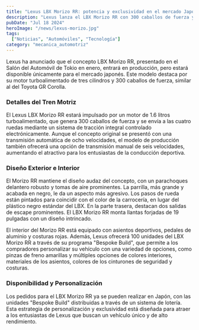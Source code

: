 ```yaml
---
title: "Lexus LBX Morizo RR: potencia y exclusividad en el mercado Japonés"
description: "Lexus lanza el LBX Morizo RR con 300 caballos de fuerza y una transmisión manual de seis velocidades, disponible exclusivamente en Japón."
pubDate: "Jul 18 2024"
heroImage: "/news/lexus-morizo.jpg"
tags:
  ["Noticias", "Automóviles", "Tecnología"]
category: "mecanica_automotriz"
---
```

Lexus ha anunciado que el concepto LBX Morizo RR, presentado en el Salón del Automóvil de Tokio en enero, entrará en producción, pero estará disponible únicamente para el mercado japonés. Este modelo destaca por su motor turboalimentado de tres cilindros y 300 caballos de fuerza, similar al del Toyota GR Corolla.

### Detalles del Tren Motriz

El Lexus LBX Morizo RR estará impulsado por un motor de 1.6 litros turboalimentado, que genera 300 caballos de fuerza y se envía a las cuatro ruedas mediante un sistema de tracción integral controlado electrónicamente. Aunque el concepto original se presentó con una transmisión automática de ocho velocidades, el modelo de producción también ofrecerá una opción de transmisión manual de seis velocidades, aumentando el atractivo para los entusiastas de la conducción deportiva.

### Diseño Exterior e Interior

El Morizo RR mantiene el diseño audaz del concepto, con un parachoques delantero robusto y tomas de aire prominentes. La parrilla, más grande y acabada en negro, le da un aspecto más agresivo. Los pasos de rueda están pintados para coincidir con el color de la carrocería, en lugar del plástico negro estándar del LBX. En la parte trasera, destacan dos salidas de escape prominentes. El LBX Morizo RR monta llantas forjadas de 19 pulgadas con un diseño intrincado.

El interior del Morizo RR está equipado con asientos deportivos, pedales de aluminio y costuras rojas. Además, Lexus ofrecerá 100 unidades del LBX Morizo RR a través de su programa "Bespoke Build", que permite a los compradores personalizar su vehículo con una variedad de opciones, como pinzas de freno amarillas y múltiples opciones de colores interiores, materiales de los asientos, colores de los cinturones de seguridad y costuras.

### Disponibilidad y Personalización

Los pedidos para el LBX Morizo RR ya se pueden realizar en Japón, con las unidades "Bespoke Build" distribuidas a través de un sistema de lotería. Esta estrategia de personalización y exclusividad está diseñada para atraer a los entusiastas de Lexus que buscan un vehículo único y de alto rendimiento.